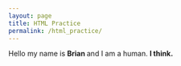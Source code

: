 ```yaml
---
layout: page
title: HTML Practice
permalink: /html_practice/
---
```

<html>
Hello my name is <strong>Brian </strong>and I am a human.
<strong>I think.</strong>
